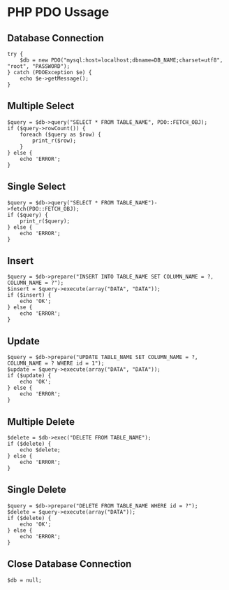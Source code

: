 # PHP PDO Ussage

## Database Connection
    try {
        $db = new PDO("mysql:host=localhost;dbname=DB_NAME;charset=utf8", "root", "PASSWORD");
    } catch (PDOException $e) {
        echo $e->getMessage();
    }
    
## Multiple Select
    $query = $db->query("SELECT * FROM TABLE_NAME", PDO::FETCH_OBJ);
    if ($query->rowCount()) {
        foreach ($query as $row) {
            print_r($row);
        }
    } else {
        echo 'ERROR';
    }
    
## Single Select
    $query = $db->query("SELECT * FROM TABLE_NAME")->fetch(PDO::FETCH_OBJ);
    if ($query) {
        print_r($query);
    } else {
        echo 'ERROR';
    }

## Insert
    $query = $db->prepare("INSERT INTO TABLE_NAME SET COLUMN_NAME = ?, COLUMN_NAME = ?");
    $insert = $query->execute(array("DATA", "DATA"));
    if ($insert) {
        echo 'OK';
    } else {
        echo 'ERROR';
    }

## Update 
    $query = $db->prepare("UPDATE TABLE_NAME SET COLUMN_NAME = ?, COLUMN_NAME = ? WHERE id = 1");
    $update = $query->execute(array("DATA", "DATA"));
    if ($update) {
        echo 'OK';
    } else {
        echo 'ERROR';
    }

## Multiple Delete
    $delete = $db->exec("DELETE FROM TABLE_NAME");
    if ($delete) {
        echo $delete;
    } else {
        echo 'ERROR';
    }
    
## Single Delete
    $query = $db->prepare("DELETE FROM TABLE_NAME WHERE id = ?");
    $delete = $query->execute(array("DATA"));
    if ($delete) {
        echo 'OK';
    } else {
        echo 'ERROR';
    }
    
 ## Close Database Connection
    $db = null;
